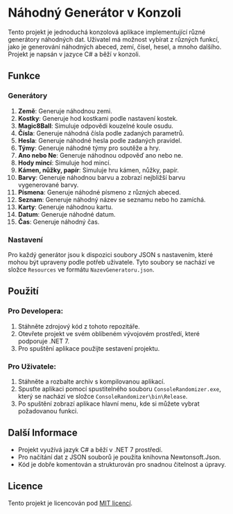 # Náhodný Generátor v Konzoli

Tento projekt je jednoduchá konzolová aplikace implementující různé generátory náhodných dat. Uživatel má možnost vybírat z různých funkcí, jako je generování náhodných abeced, zemí, čísel, hesel, a mnoho dalšího. Projekt je napsán v jazyce C# a běží v konzoli.

## Funkce
### Generátory
1. **Země**: Generuje náhodnou zemi.
2. **Kostky**: Generuje hod kostkami podle nastavení kostek.
3. **Magic8Ball**: Simuluje odpovědi kouzelné koule osudu.
4. **Čísla**: Generuje náhodná čísla podle zadaných parametrů.
5. **Hesla**: Generuje náhodné hesla podle zadaných pravidel.
6. **Týmy**: Generuje náhodné týmy pro soutěže a hry.
7. **Ano nebo Ne**: Generuje náhodnou odpověď ano nebo ne.
8. **Hody mincí**: Simuluje hod mincí.
9. **Kámen, nůžky, papír**: Simuluje hru kámen, nůžky, papír.
10. **Barvy**: Generuje náhodnou barvu a zobrazí nejbližší barvu vygenerované barvy.
11. **Písmena**: Generuje náhodné písmeno z různých abeced.
12. **Seznam**: Generuje náhodný název se seznamu nebo ho zamíchá.
13. **Karty**: Generuje náhodnou kartu.
14. **Datum**: Generuje náhodné datum.
15. **Čas**: Generuje náhodný čas.

### Nastavení
Pro každý generátor jsou k dispozici soubory JSON s nastavením, které mohou být upraveny podle potřeb uživatele. Tyto soubory se nachází ve složce `Resources` ve formátu `NazevGeneratoru.json`.

## Použití
### Pro Developera:
1. Stáhněte zdrojový kód z tohoto repozitáře.
2. Otevřete projekt ve svém oblíbeném vývojovém prostředí, které podporuje .NET 7.
3. Pro spuštění aplikace použijte sestavení projektu.

### Pro Uživatele:
1. Stáhněte a rozbalte archiv s kompilovanou aplikací.
2. Spusťte aplikaci pomocí spustitelného souboru `ConsoleRandomizer.exe`, který se nachází ve složce `ConsoleRandomizer\bin\Release`.
3. Po spuštění zobrazí aplikace hlavní menu, kde si můžete vybrat požadovanou funkci.

## Další Informace
- Projekt využívá jazyk C# a běží v .NET 7 prostředí.
- Pro načítání dat z JSON souborů je použita knihovna Newtonsoft.Json.
- Kód je dobře komentován a strukturován pro snadnou čitelnost a úpravy.

## Licence
Tento projekt je licencován pod [MIT licencí](LICENSE.txt).
